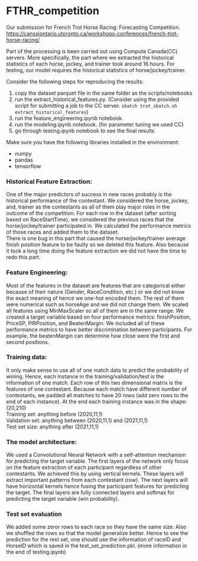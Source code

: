 # FTHR_competition
Our submission for French Trot Horse Racing: Forecasting Competition. https://canssiontario.utoronto.ca/workshops-conferences/french-trot-horse-racing/

Part of the processing is been carried out using Compute Canada(CC) servers. More specifically, the part where we extracted the historical statistics of each horse, jockey, and trainer took around 16 hours.
For testing, our model requires the historical statistics of horse/jockey/trainer.

Consider the following steps for reproducing the results:
1. copy the dataset parquet file in the same folder as the scripts/notebooks
2. run the extract_historical_features.py. (Consider using the provided script for submitting a job to the CC server. `sbatch trot_sbatch.sh extract_historical_features`)
3. run the feature_engineering.ipynb notebook.
4. run the modeling.ipynb notebook. (for parameter tuning we used CC)
5. go through testing.ipynb notebook to see the final results

Make sure you have the following libraries installed in the environment:
- numpy
- pandas
- tensorflow


### Historical Feature Extraction:
One of the major predictors of success in new races probably is the historical performance of the contestant. We considered the horse, jockey, and, trainer as the contestants as all of them play major roles in the outcome of the competition.
For each row in the dataset (after sorting based on RaceStartTime), we considered the previous races that the horse/jockey/trainer participated in. We calculated the performance metrics of those races and added them to the dataset.\
There is one bug in this part that caused the horse/jockey/trainer average finish position feature to be faulty so we deleted this feature. Also because it took a long time doing the feature extraction we did not have the time to redo this part.

### Feature Engineering:
Most of the features in the dataset are features that are categorical either because of their nature (Gender, RaceCondition, etc.) or we did not know the exact meaning of hence we one-hot encoded them.
The rest of them were numerical such as horseAge and we did not change them.
We scaled all features using MinMaxScaler so all of them are in the same range.
We created a target variable based on four performance metrics: finishPosition, PriceSP, PIRPosition, and BeatenMargin. We included all of these performance metrics to have better discrimination between participants.
For example, the beatenMargin can determine how close were the first and second positions.

### Training data:
It only make sense to use all of one match data to predict the probability of wining. Hence, each instance in the training/validation/test is the information of one match. Each row of this two dimensional matrix is the features of one contestant.
Because each match have different number of contestants, we padded all matches to have 20 rows (add zero rows to the end of each instance).
At the end each training instance was in the shape: (20,210) \
Training set: anything before (2020,11,1) \
Validation set: anything between (2020,11,1) and (2021,11,1) \
Test set size: anything after (2021,11,1)

### The model architecture:
We used a Convolutional Neural Network with a self-attention mechanism for predicting the target variable.
The first layers of the network only focus on the feature extraction of each participant regardless of other contestants. We achieved this by using vertical kernels. These layers will extract important patterns from each contestant (row).
The next layers will have horizontal kernels hence fusing the participant features for predicting the target.
The final layers are fully connected layers and softmax for predicting the target variable (win probability).


### Test set evaluation
We added some zeror rows to each race so they have the same size. Also we shuffled the rows so that the model generalize better. Hence to see the prediction for the rest set, one should use the information of raceID and HorseID which is saved in the test_set_prediction.pkl. (more information in the end of testing.ipynb)

